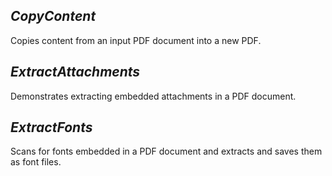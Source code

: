 
## ***CopyContent***
Copies content from an input PDF document into a new PDF.

## ***ExtractAttachments***
Demonstrates extracting embedded attachments in a PDF document.

## ***ExtractFonts***
Scans for fonts embedded in a PDF document and extracts and saves them as font files.
